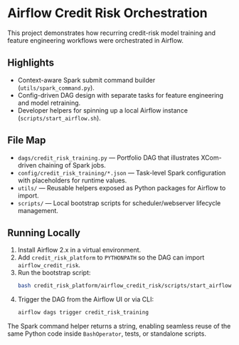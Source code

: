 # Airflow Credit Risk Orchestration

This project demonstrates how recurring credit-risk model training and
feature engineering workflows were orchestrated in Airflow.

## Highlights
- Context-aware Spark submit command builder (`utils/spark_command.py`).
- Config-driven DAG design with separate tasks for feature engineering and model retraining.
- Developer helpers for spinning up a local Airflow instance (`scripts/start_airflow.sh`).

## File Map
- `dags/credit_risk_training.py` — Portfolio DAG that illustrates XCom-driven chaining of Spark jobs.
- `config/credit_risk_training/*.json` — Task-level Spark configuration with placeholders for runtime values.
- `utils/` — Reusable helpers exposed as Python packages for Airflow to import.
- `scripts/` — Local bootstrap scripts for scheduler/webserver lifecycle management.

## Running Locally
1. Install Airflow 2.x in a virtual environment.
2. Add `credit_risk_platform` to `PYTHONPATH` so the DAG can import `airflow_credit_risk`.
3. Run the bootstrap script:
   ```bash
   bash credit_risk_platform/airflow_credit_risk/scripts/start_airflow.sh
   ```
4. Trigger the DAG from the Airflow UI or via CLI:
   ```bash
   airflow dags trigger credit_risk_training
   ```

The Spark command helper returns a string, enabling seamless reuse of the
same Python code inside `BashOperator`, tests, or standalone scripts.
